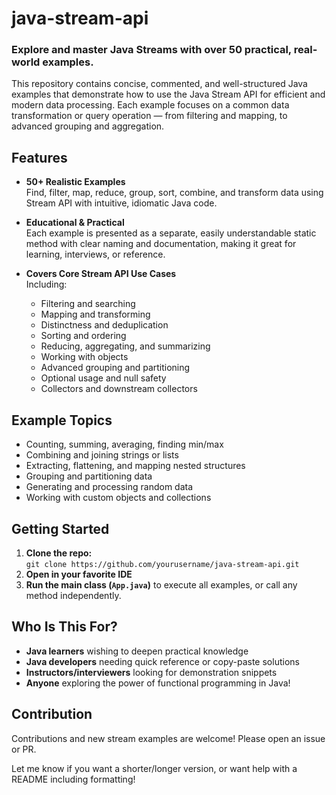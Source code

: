 # java-stream-api

### Explore and master Java Streams with over 50 practical, real-world examples.

This repository contains concise, commented, and well-structured Java examples that demonstrate how to use the Java Stream API for efficient and modern data processing. Each example focuses on a common data transformation or query operation — from filtering and mapping, to advanced grouping and aggregation.

## Features

- **50+ Realistic Examples**  
  Find, filter, map, reduce, group, sort, combine, and transform data using Stream API with intuitive, idiomatic Java code.

- **Educational & Practical**  
  Each example is presented as a separate, easily understandable static method with clear naming and documentation, making it great for learning, interviews, or reference.

- **Covers Core Stream API Use Cases**  
  Including:
  - Filtering and searching
  - Mapping and transforming
  - Distinctness and deduplication
  - Sorting and ordering
  - Reducing, aggregating, and summarizing
  - Working with objects
  - Advanced grouping and partitioning
  - Optional usage and null safety
  - Collectors and downstream collectors

## Example Topics

- Counting, summing, averaging, finding min/max
- Combining and joining strings or lists
- Extracting, flattening, and mapping nested structures
- Grouping and partitioning data
- Generating and processing random data
- Working with custom objects and collections

## Getting Started

1. **Clone the repo:**  
   `git clone https://github.com/yourusername/java-stream-api.git`
2. **Open in your favorite IDE**
3. **Run the main class (`App.java`)** to execute all examples, or call any method independently.

## Who Is This For?

- **Java learners** wishing to deepen practical knowledge  
- **Java developers** needing quick reference or copy-paste solutions  
- **Instructors/interviewers** looking for demonstration snippets  
- **Anyone** exploring the power of functional programming in Java!

## Contribution

Contributions and new stream examples are welcome! Please open an issue or PR.

Let me know if you want a shorter/longer version, or want help with a README including formatting!

